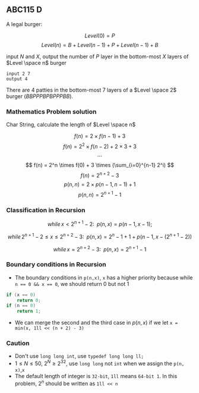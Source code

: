 ## ABC115 D
A legal burger: 

$$Level(0) = P$$
$$Level(n) = B+Level(n-1)+P+Level(n-1) +B$$

input $N$ and $X$, output the number of $P$ layer in the bottom-most $X$ layers of $Level \space n$ burger 

    input 2 7
    output 4

There are $4$ patties in the bottom-most $7$ layers of a $Level \space 2$ burger ($BBPPPBPBPPPBB$).

### Mathematics Problem solution

Char String, calculate the length of $Level \space n$

$$ f(n) = 2 \times f(n-1) + 3 $$
$$ f(n) = 2^2 \times f(n-2) + 2 \times 3 + 3 $$
$$ \cdots $$
$$ f(n) = 2^n \times f(0) + 3 \times (\sum_{i=0}^{n-1} 2^i) $$
$$ f(n) = 2^{n+2} - 3$$
$$ p(n,n) = 2 \times p(n-1,n-1) + 1$$
$$ p(n,n) = 2^{n+1}-1 $$

### Classification in Recursion

$$ while\, x<2^{n+1}-2:\,\,\, p(n,x) = p(n-1, x-1); $$

$$ while\, 2^{n+1}-2 \le x\le 2^{n+2}-3:\,\,\, p(n,x) = 2^{n}-1+1+p(n-1,x-(2^{n+1}-2)) ​$$


$$ while\, x=2^{n+2}-3:\,\,\, p(n,x) = 2^{n+1}-1 $$


### Boundary conditions in Recursion
- The boundary conditions in `p(n,x)`, `x` has a higher priority because while `n == 0 && x == 0`, we should return 0 but not 1 
```c
if (x == 0)
    return 0;
if (n == 0)
    return 1;
```
- We can merge the second and the third case in $p(n,x)$ if we let `x = min(x, 1ll << (n + 2) - 3)`


### Caution

- Don't use `long long int`, use `typedef long long ll;`
- $1\le N\le 50$, $2^{N} \ge 2^{32}$, use `long long` not `int` when we assign the `p(n, x)`,`x`
- The default length of integer is `32-bit`, `1ll` means `64-bit 1`. In this problem, $2^{n}$ should be written as `1ll << n`
